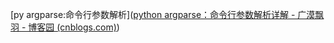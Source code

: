 [py argparse:命令行参数解析]([python argparse：命令行参数解析详解 - 广漠飘羽 - 博客园 (cnblogs.com)](https://www.cnblogs.com/gmpy/p/11796416.html))
